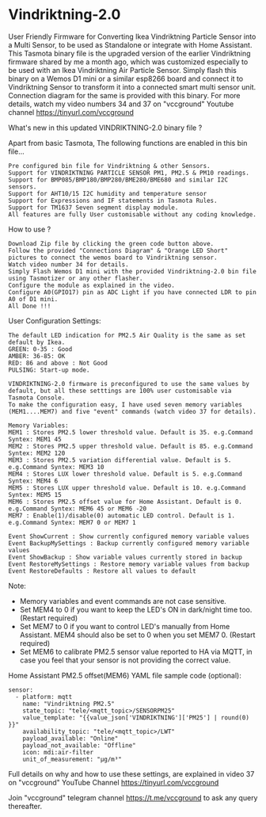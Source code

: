 # Vindriktning-2.0
User Friendly Firmware for Converting Ikea Vindriktning Particle Sensor into a Multi Sensor, to be used as Standalone or integrate with Home Assistant.
This Tasmota binary file is the upgraded version of the earlier Vindriktning firmware shared by me a month ago, which was customized especially to be used with an Ikea Vindriktning Air Particle Sensor. Simply flash this binary on a Wemos D1 mini or a similar esp8266 board and connect it to Vindriktning Sensor to transform it into a connected smart multi sensor unit. Connection diagram for the same is provided with this binary. For more details, watch my video numbers 34 and 37 on "vccground" Youtube channel https://tinyurl.com/vccground

What's new in this updated VINDRIKTNING-2.0 binary file ?

Apart from basic Tasmota, The following functions are enabled in this bin file...

    Pre configured bin file for Vindriktning & other Sensors.
    Support for VINDRIKTNING PARTICLE SENSOR PM1, PM2.5 & PM10 readings.
    Support for BMP085/BMP180/BMP280/BME280/BME680 and similar I2C sensors.
    Support for AHT10/15 I2C humidity and temperature sensor
    Support for Expressions and IF statements in Tasmota Rules.
    Support for TM1637 Seven segment display module.
    All features are fully User customisable without any coding knowledge.
   
How to use ?

    Download Zip file by clicking the green code button above.
    Follow the provided "Connections Diagram" & "Orange LED Short" pictures to connect the wemos board to Vindriktning sensor.
    Watch video number 34 for details.
    Simply Flash Wemos D1 mini with the provided Vindriktning-2.0 bin file using Tasmotizer or any other flasher.
    Configure the module as explained in the video.
    Configure A0(GPIO17) pin as ADC Light if you have connected LDR to pin A0 of D1 mini.
    All Done !!!
    
User Configuration Settings:
    
    The default LED indication for PM2.5 Air Quality is the same as set default by Ikea.
    GREEN: 0-35 : Good
    AMBER: 36-85: OK
    RED: 86 and above : Not Good
    PULSING: Start-up mode.
    
    VINDRIKTNING-2.0 firmware is preconfigured to use the same values by default, but all these setttings are 100% user customisable via Tasmota Console.
    To make the configuration easy, I have used seven memory variables (MEM1....MEM7) and five "event" commands (watch video 37 for details). 
    
    Memory Variables:
    MEM1 : Stores PM2.5 lower threshold value. Default is 35. e.g.Command Syntex: MEM1 45
    MEM2 : Stores PM2.5 upper threshold value. Default is 85. e.g.Command Syntex: MEM2 120
    MEM3 : Stores PM2.5 variation differential value. Default is 5. e.g.Command Syntex: MEM3 10
    MEM4 : Stores LUX lower threshold value. Default is 5. e.g.Command Syntex: MEM4 6
    MEM5 : Stores LUX upper threshold value. Default is 10. e.g.Command Syntex: MEM5 15
    MEM6 : Stores PM2.5 offset value for Home Assistant. Default is 0. e.g.Command Syntex: MEM6 45 or MEM6 -20
    MEM7 : Enable(1)/disable(0) automatic LED control. Default is 1. e.g.Command Syntex: MEM7 0 or MEM7 1 
    
    Event ShowCurrent : Show currently configured memory variable values
    Event BackupMySettings : Backup currently configured memory variable values
    Event ShowBackup : Show variable values currently stored in backup
    Event RestoreMySettings : Restore memory variable values from backup
    Event RestoreDefaults : Restore all values to default

Note:
- Memory variables and event commands are not case sensitive.
- Set MEM4 to 0 if you want to keep the LED's ON in dark/night time too. (Restart required)
- Set MEM7 to 0 if you want to control LED's manually from Home Assistant. MEM4 should also be set to 0 when you set MEM7 0. (Restart required)
- Set MEM6 to calibrate PM2.5 sensor value reported to HA via MQTT, in case you feel that your sensor is not providing the correct value. 

Home Assistant PM2.5 offset(MEM6) YAML file sample code (optional):
    
    sensor:
      - platform: mqtt
        name: "Vindriktning PM2.5"
        state_topic: "tele/<mqtt_topic>/SENSORPM25"
        value_template: "{{value_json['VINDRIKTNING']['PM25'] | round(0) }}"
        availability_topic: "tele/<mqtt_topic>/LWT"
        payload_available: "Online"
        payload_not_available: "Offline"
        icon: mdi:air-filter
        unit_of_measurement: "µg/m³"    

Full details on why and how to use these settings, are explained in video 37 on "vccground" YouTube Channel https://tinyurl.com/vccground

Join "vccground" telegram channel https://t.me/vccground to ask any query thereafter.
